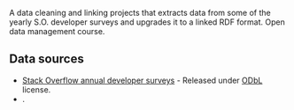 A data cleaning and linking projects that extracts data from some of the yearly S.O. developer surveys and upgrades it to a linked RDF format.
Open data management course.

## Data sources
- [Stack Overflow annual developer surveys](https://survey.stackoverflow.co/) - Released under [ODbL](https://opendatacommons.org/licenses/odbl/1-0/) license.
- .